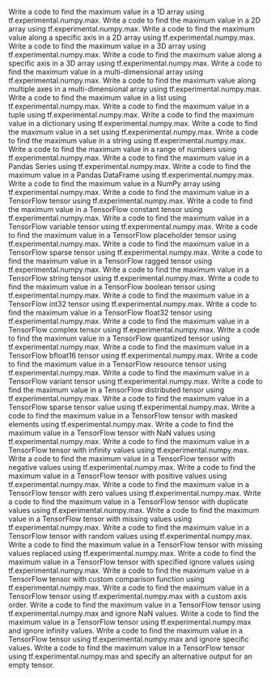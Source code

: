 Write a code to find the maximum value in a 1D array using tf.experimental.numpy.max.
Write a code to find the maximum value in a 2D array using tf.experimental.numpy.max.
Write a code to find the maximum value along a specific axis in a 2D array using tf.experimental.numpy.max.
Write a code to find the maximum value in a 3D array using tf.experimental.numpy.max.
Write a code to find the maximum value along a specific axis in a 3D array using tf.experimental.numpy.max.
Write a code to find the maximum value in a multi-dimensional array using tf.experimental.numpy.max.
Write a code to find the maximum value along multiple axes in a multi-dimensional array using tf.experimental.numpy.max.
Write a code to find the maximum value in a list using tf.experimental.numpy.max.
Write a code to find the maximum value in a tuple using tf.experimental.numpy.max.
Write a code to find the maximum value in a dictionary using tf.experimental.numpy.max.
Write a code to find the maximum value in a set using tf.experimental.numpy.max.
Write a code to find the maximum value in a string using tf.experimental.numpy.max.
Write a code to find the maximum value in a range of numbers using tf.experimental.numpy.max.
Write a code to find the maximum value in a Pandas Series using tf.experimental.numpy.max.
Write a code to find the maximum value in a Pandas DataFrame using tf.experimental.numpy.max.
Write a code to find the maximum value in a NumPy array using tf.experimental.numpy.max.
Write a code to find the maximum value in a TensorFlow tensor using tf.experimental.numpy.max.
Write a code to find the maximum value in a TensorFlow constant tensor using tf.experimental.numpy.max.
Write a code to find the maximum value in a TensorFlow variable tensor using tf.experimental.numpy.max.
Write a code to find the maximum value in a TensorFlow placeholder tensor using tf.experimental.numpy.max.
Write a code to find the maximum value in a TensorFlow sparse tensor using tf.experimental.numpy.max.
Write a code to find the maximum value in a TensorFlow ragged tensor using tf.experimental.numpy.max.
Write a code to find the maximum value in a TensorFlow string tensor using tf.experimental.numpy.max.
Write a code to find the maximum value in a TensorFlow boolean tensor using tf.experimental.numpy.max.
Write a code to find the maximum value in a TensorFlow int32 tensor using tf.experimental.numpy.max.
Write a code to find the maximum value in a TensorFlow float32 tensor using tf.experimental.numpy.max.
Write a code to find the maximum value in a TensorFlow complex tensor using tf.experimental.numpy.max.
Write a code to find the maximum value in a TensorFlow quantized tensor using tf.experimental.numpy.max.
Write a code to find the maximum value in a TensorFlow bfloat16 tensor using tf.experimental.numpy.max.
Write a code to find the maximum value in a TensorFlow resource tensor using tf.experimental.numpy.max.
Write a code to find the maximum value in a TensorFlow variant tensor using tf.experimental.numpy.max.
Write a code to find the maximum value in a TensorFlow distributed tensor using tf.experimental.numpy.max.
Write a code to find the maximum value in a TensorFlow sparse tensor value using tf.experimental.numpy.max.
Write a code to find the maximum value in a TensorFlow tensor with masked elements using tf.experimental.numpy.max.
Write a code to find the maximum value in a TensorFlow tensor with NaN values using tf.experimental.numpy.max.
Write a code to find the maximum value in a TensorFlow tensor with infinity values using tf.experimental.numpy.max.
Write a code to find the maximum value in a TensorFlow tensor with negative values using tf.experimental.numpy.max.
Write a code to find the maximum value in a TensorFlow tensor with positive values using tf.experimental.numpy.max.
Write a code to find the maximum value in a TensorFlow tensor with zero values using tf.experimental.numpy.max.
Write a code to find the maximum value in a TensorFlow tensor with duplicate values using tf.experimental.numpy.max.
Write a code to find the maximum value in a TensorFlow tensor with missing values using tf.experimental.numpy.max.
Write a code to find the maximum value in a TensorFlow tensor with random values using tf.experimental.numpy.max.
Write a code to find the maximum value in a TensorFlow tensor with missing values replaced using tf.experimental.numpy.max.
Write a code to find the maximum value in a TensorFlow tensor with specified ignore values using tf.experimental.numpy.max.
Write a code to find the maximum value in a TensorFlow tensor with custom comparison function using tf.experimental.numpy.max.
Write a code to find the maximum value in a TensorFlow tensor using tf.experimental.numpy.max with a custom axis order.
Write a code to find the maximum value in a TensorFlow tensor using tf.experimental.numpy.max and ignore NaN values.
Write a code to find the maximum value in a TensorFlow tensor using tf.experimental.numpy.max and ignore infinity values.
Write a code to find the maximum value in a TensorFlow tensor using tf.experimental.numpy.max and ignore specific values.
Write a code to find the maximum value in a TensorFlow tensor using tf.experimental.numpy.max and specify an alternative output for an empty tensor.